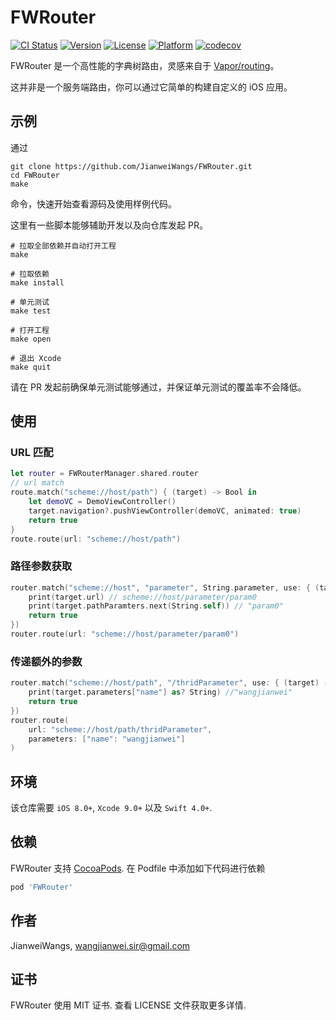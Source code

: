 # FWRouter

[![CI Status](https://img.shields.io/travis/JianweiWangs/FWRouter.svg?style=flat)](https://travis-ci.org/JianweiWangs/FWRouter)
[![Version](https://img.shields.io/cocoapods/v/FWRouter.svg?style=flat)](https://cocoapods.org/pods/FWRouter)
[![License](https://img.shields.io/cocoapods/l/FWRouter.svg?style=flat)](https://cocoapods.org/pods/FWRouter)
[![Platform](https://img.shields.io/cocoapods/p/FWRouter.svg?style=flat)](https://cocoapods.org/pods/FWRouter)
[![codecov](https://codecov.io/gh/JianweiWangs/FWRouter/branch/master/graph/badge.svg)](https://codecov.io/gh/JianweiWangs/FWRouter)


FWRouter 是一个高性能的字典树路由，灵感来自于 [Vapor/routing](https://github.com/vapor/routing)。

这并非是一个服务端路由，你可以通过它简单的构建自定义的 iOS 应用。

## 示例

通过 
```
git clone https://github.com/JianweiWangs/FWRouter.git
cd FWRouter
make
```
命令，快速开始查看源码及使用样例代码。

这里有一些脚本能够辅助开发以及向仓库发起 PR。

```make
# 拉取全部依赖并自动打开工程
make

# 拉取依赖
make install

# 单元测试
make test

# 打开工程
make open

# 退出 Xcode
make quit

```

 请在 PR 发起前确保单元测试能够通过，并保证单元测试的覆盖率不会降低。

## 使用

### URL 匹配

```Swift
let router = FWRouterManager.shared.router
// url match
route.match("scheme://host/path") { (target) -> Bool in
    let demoVC = DemoViewController()
    target.navigation?.pushViewController(demoVC, animated: true)
    return true
}
route.route(url: "scheme://host/path")
```

### 路径参数获取

```Swift
router.match("scheme://host", "parameter", String.parameter, use: { (target) -> Bool in
    print(target.url) // scheme://host/parameter/param0
    print(target.pathParamters.next(String.self)) // "param0"
    return true
})
router.route(url: "scheme://host/parameter/param0")
```

### 传递额外的参数

```Swift
router.match("scheme://host/path", "/thridParameter", use: { (target) -> Bool in
    print(target.parameters["name"] as? String) //"wangjianwei"
    return true
})
router.route(
    url: "scheme://host/path/thridParameter", 
    parameters: ["name": "wangjianwei"]
)
```

## 环境

该仓库需要 `iOS 8.0+`, `Xcode 9.0+` 以及 `Swift 4.0+`.

## 依赖

FWRouter 支持 [CocoaPods](https://cocoapods.org). 
在 Podfile 中添加如下代码进行依赖

```ruby
pod 'FWRouter'
```

## 作者

JianweiWangs, wangjianwei.sir@gmail.com

## 证书

FWRouter 使用 MIT 证书. 查看 LICENSE 文件获取更多详情.

